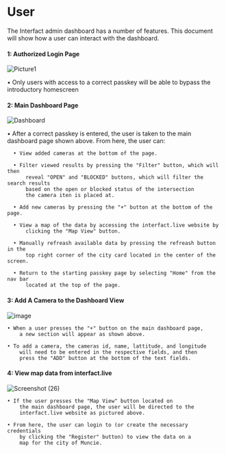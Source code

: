 # User

The Interfact admin dashboard has a number of features. This document will show how a user can interact with the dashboard.

#### 1: Authorized Login Page
![Picture1](https://github.com/user-attachments/assets/b5c44147-1455-43a9-9d57-200f068adebe)

• Only users with access to a correct passkey will be able to bypass the introductory homescreen


#### 2: Main Dashboard Page
![Dashboard](https://github.com/user-attachments/assets/01d3ac8d-d73b-4821-95a1-39d68148ee14)

• After a correct passkey is entered, the user is taken to the main dashboard page shown above. From here, the user can:

      • View added cameras at the bottom of the page.
      
      • Filter viewed results by pressing the "Filter" button, which will then
          reveal "OPEN" and "BLOCKED" buttons, which will filter the search results
          based on the open or blocked status of the intersection
          the camera iten is placed at.
      
      • Add new cameras by pressing the "+" button at the bottom of the page.
      
      • View a map of the data by accessing the interfact.live website by
          clicking the "Map View" button.
          
      • Manually refreash available data by pressing the refreash button in the
          top right corner of the city card located in the center of the screen.
      
      • Return to the starting passkey page by selecting "Home" from the nav bar
          located at the top of the page.


#### 3: Add A Camera to the Dashboard View
![image](https://github.com/user-attachments/assets/cf3ca83b-b934-403a-9460-f75d8c477fb7)

    • When a user presses the "+" button on the main dashboard page,
        a new section will appear as shown above.
        
    • To add a camera, the cameras id, name, lattitude, and longitude
        will need to be entered in the respective fields, and then
        press the "ADD" button at the bottom of the text fields. 


#### 4: View map data from interfact.live
![Screenshot (26)](https://github.com/user-attachments/assets/165503b5-fe84-4a9d-a7c6-8af8858c33fa)

    • If the user presses the "Map View" button located on
        the main dashboard page, the user will be directed to the
        interfact.live website as pictured above.
        
    • From here, the user can login to (or create the necessary credentials
        by clicking the "Register" button) to view the data on a
        map for the city of Muncie.

